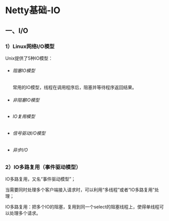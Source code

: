 # Netty基础-IO

## 一、I/O

### 1）Linux网络I/O模型

Unix提供了5种IO模型：

- ###### 阻塞IO模型

  常用的IO模型，线程在调用程序后，阻塞并等待程序返回结果。

- ###### 非阻塞IO模型

  

- ###### IO复用模型

  

- ###### 信号驱动I/O模型

  

- ###### 异步I/O

  

### 2）IO多路复用（事件驱动模型）

IO多路复用，又名“事件驱动模型”；

当需要同时处理多个客户端接入请求时，可以利用“多线程”或者“IO多路复用”处理；

IO多路复用：把多个IO的阻塞，复用到同一个select的阻塞线程上，使得单线程可以处理多个请求。